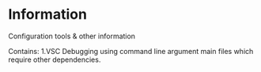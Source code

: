 # Information
Configuration tools &amp; other information

Contains:
1.VSC Debugging using command line argument main files which require other dependencies.

